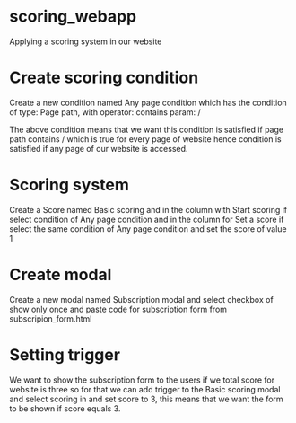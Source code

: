 # scoring_webapp
Applying a scoring system in our website

# Create scoring condition
Create a new condition named Any page condition which has the condition of type: Page path, with
operator: contains param: /

The above condition means that we want this condition is satisfied if page path contains / which 
is true for every page of website hence condition is satisfied if any page of our website is 
accessed.

# Scoring system
Create a Score named Basic scoring and in the column with Start scoring if select condition of 
Any page condition and in the column for Set a score if select the same condition of Any page 
condition and set the score of value 1

# Create modal
Create a new modal named Subscription modal and select checkbox of show only once and paste code 
for subscription form from subscripion_form.html

# Setting trigger
We want to show the subscription form to the users if we total score for website is three so for 
that we can add trigger to the Basic scoring modal and select scoring in and set score to 3, this 
means that we want the form to be shown if score equals 3.